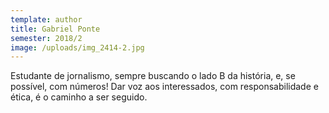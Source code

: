 ```yaml
---
template: author
title: Gabriel Ponte
semester: 2018/2
image: /uploads/img_2414-2.jpg
---
```

Estudante de jornalismo, sempre buscando o lado B da história, e, se possível, com números! Dar voz aos interessados, com responsabilidade e ética, é o caminho a ser seguido.
